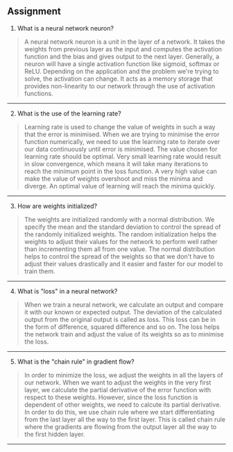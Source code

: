 ## Assignment

1. What is a neural network neuron?

> A neural network neuron is a unit in the layer of a network. It takes the weights from previous layer as the input and computes the activation function and the bias and
gives output to the next layer. Generally, a neuron will have a single activation function like sigmoid, softmax or ReLU. Depending on the application and the problem we're
trying to solve, the activation can change. It acts as a memory storage that provides non-linearity to our network through the use of activation functions.

---

2. What is the use of the learning rate?

> Learning rate is used to change the value of weights in such a way that the error is minimised. When we are trying to minimise the error function numerically, we need to use
the learning rate to iterate over our data continuously until error is minimised. The value chosen for learning rate should be optimal. Very small learning rate would result
in slow convergence, which means it will take many iterations to reach the minimum point in the loss function. A very high value can make the value of weights overshoot and
miss the minima and diverge. An optimal value of learning will reach the minima quickly.

---

3. How are weights initialized?

> The weights are initialized randomly with a normal distribution. We specify the mean and the standard deviation to control the spread of the randomly initialized weights.
The random initialization helps the weights to adjust their values for the network to perform well rather than incrementing them all from one value. The normal distribution
helps to control the spread of the weights so that we don't have to adjust their values drastically and it easier and faster for our model to train them.

---

4. What is "loss" in a neural network?

> When we train a neural network, we calculate an output and compare it with our known or expected output. The deviation of the calculated output from the original output is
called as loss. This loss can be in the form of difference, squared difference and so on. The loss helps the network train and adjust the value of its weights so as to minimise
the loss.

---

5. What is the "chain rule" in gradient flow?

> In order to minimize the loss, we adjust the weights in all the layers of our network. When we want to adjust the weights in the very first layer, we calculate the partial
derivative of the error function with respect to these weights. However, since the loss function is dependent of other weights, we need to calcute its partial derivative.
In order to do this, we use chain rule where we start differentiating from the last layer all the way to the first layer. This is called chain rule where the gradients are
flowing from the output layer all the way to the first hidden layer.

---


